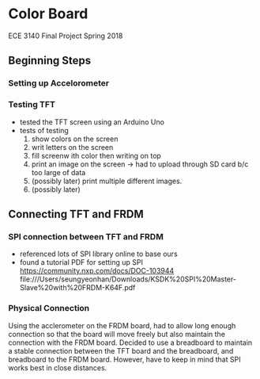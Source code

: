 # Color Board 
ECE 3140 Final Project Spring 2018

## Beginning Steps
### Setting up Accelorometer 
### Testing TFT
- tested the TFT screen using an Arduino Uno
- tests of testing
  1. show colors on the screen
  2. writ letters on the screen
  3. fill screenw ith color then writing on top
  4. print an image on the screen
     -> had to upload through SD card b/c too large of data
  5. (possibly later) print multiple different images. 
  6. (possibly later) 
 
## Connecting TFT and FRDM   
### SPI connection between TFT and FRDM
- referenced lots of SPI library online to base ours
- found a tutorial PDF for setting up SPI
    https://community.nxp.com/docs/DOC-103944
    file:///Users/seungyeonhan/Downloads/KSDK%20SPI%20Master-Slave%20with%20FRDM-K64F.pdf
### Physical Connection
Using the acclerometer on the FRDM board, had to allow long enough connection so that the board will move freely but also maintain the connection with the FRDM board. Decided to use a breadboard to maintain a stable connection between the TFT board and the breadboard, and breadboard to the FRDM board. However, have to keep in mind that SPI works best in close distances. 
  

